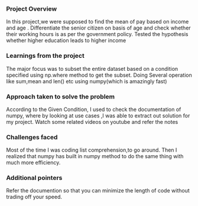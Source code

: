### Project Overview

 In this project,we were supposed to find the mean of pay based on income and age .
Differentiate the senior citizen on basis of age and check whether their working hours is as per the government policy.
Tested the hypothesis whether higher education leads to higher income
 


### Learnings from the project

 The major focus was to subset the entire dataset based on a condition specified using np.where method to get the subset.
Doing Several operation like sum,mean and len() etc using numpy(which is amazingly fast)



### Approach taken to solve the problem

 According to the Given Condition,
I used to check the documentation of numpy, where by looking at use cases ,I was able to extract out solution for my project.
Watch some related videos on youtube and refer the notes 


### Challenges faced

 Most of the time I was coding  list comprehension,to go around.
Then I realized that numpy has built in numpy method to do the same thing with much more efficiency.




### Additional pointers

 Refer the documention so that you can minimize the length of code without trading off your speed.



